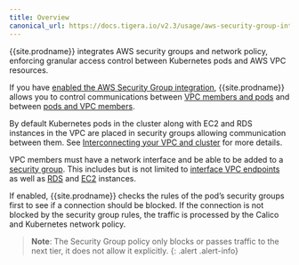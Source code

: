 ```yaml
---
title: Overview
canonical_url: https://docs.tigera.io/v2.3/usage/aws-security-group-integration/
---
```




{{site.prodname}} integrates AWS security groups and network policy,
enforcing granular access control between Kubernetes pods and AWS VPC resources.

If you have
[enabled the AWS Security Group integration](/{{page.version}}/getting-started/kubernetes/installation/aws-sg-integration),
{{site.prodname}} allows you to control communications between
[VPC members and pods](/{{page.version}}/usage/aws-security-group-integration/vpc-member-access) and between
[pods and VPC members](/{{page.version}}/usage/aws-security-group-integration/pod-access).


By default Kubernetes pods in the cluster along with EC2 and RDS instances in the VPC
are placed in security groups allowing communication between them.  See
[Interconnecting your VPC and cluster](/{{page.version}}/usage/aws-security-group-integration/interconnection)
for more details.


VPC members must have a network interface and be able to be added to a
[security group](https://docs.aws.amazon.com/vpc/latest/userguide/VPC_SecurityGroups.html).
This includes but is not limited to [interface VPC endpoints](https://docs.aws.amazon.com/AmazonVPC/latest/UserGuide/vpce-interface.html) as well as
[RDS](https://docs.aws.amazon.com/AmazonRDS/latest/UserGuide/Overview.DBInstance.html)
and [EC2](https://docs.aws.amazon.com/AWSEC2/latest/UserGuide/Instances.html)
instances.


 If enabled, {{site.prodname}} checks the rules of the pod’s security groups first to see if a connection should be blocked.
 If the connection is not blocked by the security group rules, the traffic is processed by the Calico
 and Kubernetes network policy.

> **Note**: The Security Group policy only blocks or passes traffic to the next tier, it does not allow it explicitly.
{: .alert .alert-info}



